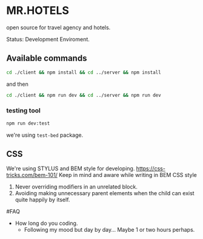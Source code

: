 # MR.HOTELS
open source for travel agency and hotels.

Status: Development Enviroment.

## Available commands
```sh
cd ./client && npm install && cd ../server && npm install
```
and then
```sh
cd ./client && npm run dev && cd ../server && npm run dev
```

### testing tool
```sh
npm run dev:test
```
we're using `test-bed` package.

## CSS
We're using STYLUS and BEM style for developing.
https://css-tricks.com/bem-101/
Keep in mind and aware while writing in BEM CSS style

1. Never overriding modifiers in an unrelated block.
2. Avoiding making unnecessary parent elements when the child can exist quite happily by itself.



#FAQ
- How long do you coding.
  - Following my mood but day by day... Maybe 1 or two hours perhaps.
